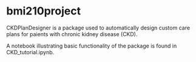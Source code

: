 # bmi210project

CKDPlanDesigner is a package used to automatically design custom care plans for paients with chronic kidney disease (CKD). 

A notebook illustrating basic functionality of the package is found in CKD_tutorial.ipynb.
